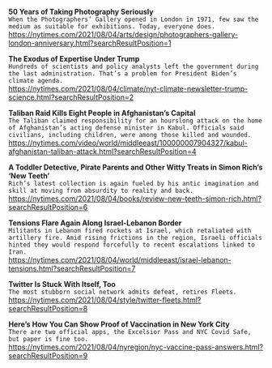 **50 Years of Taking Photography Seriously**\
`When the Photographers’ Gallery opened in London in 1971, few saw the medium as suitable for exhibitions. Today, everyone does.`\
https://nytimes.com/2021/08/04/arts/design/photographers-gallery-london-anniversary.html?searchResultPosition=1

**The Exodus of Expertise Under Trump**\
`Hundreds of scientists and policy analysts left the government during the last administration. That’s a problem for President Biden’s climate agenda.`\
https://nytimes.com/2021/08/04/climate/nyt-climate-newsletter-trump-science.html?searchResultPosition=2

**Taliban Raid Kills Eight People in Afghanistan’s Capital**\
`The Taliban claimed responsibility for an hourslong attack on the home of Afghanistan’s acting defense minister in Kabul. Officials said civilians, including children, were among those killed and wounded.`\
https://nytimes.com/video/world/middleeast/100000007904327/kabul-afghanistan-taliban-attack.html?searchResultPosition=4

**A Toddler Detective, Pirate Parents and Other Witty Treats in Simon Rich’s ‘New Teeth’**\
`Rich’s latest collection is again fueled by his antic imagination and skill at moving from absurdity to reality and back.`\
https://nytimes.com/2021/08/04/books/review-new-teeth-simon-rich.html?searchResultPosition=6

**Tensions Flare Again Along Israel-Lebanon Border**\
`Militants in Lebanon fired rockets at Israel, which retaliated with artillery fire. Amid rising frictions in the region, Israeli officials hinted they would respond forcefully to recent escalations linked to Iran.`\
https://nytimes.com/2021/08/04/world/middleeast/israel-lebanon-tensions.html?searchResultPosition=7

**Twitter Is Stuck With Itself, Too**\
`The most stubborn social network admits defeat, retires Fleets.`\
https://nytimes.com/2021/08/04/style/twitter-fleets.html?searchResultPosition=8

**Here’s How You Can Show Proof of Vaccination in New York City**\
`There are two official apps, the Excelsior Pass and NYC Covid Safe, but paper is fine too.`\
https://nytimes.com/2021/08/04/nyregion/nyc-vaccine-pass-answers.html?searchResultPosition=9

